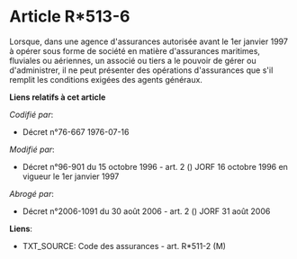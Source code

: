 # Article R*513-6

Lorsque, dans une agence d'assurances autorisée avant le 1er janvier 1997 à opérer sous forme de société en matière
d'assurances maritimes, fluviales ou aériennes, un associé ou tiers a le pouvoir de gérer ou d'administrer, il ne peut
présenter des opérations d'assurances que s'il remplit les conditions exigées des agents généraux.

**Liens relatifs à cet article**

_Codifié par_:

  - Décret n°76-667 1976-07-16

_Modifié par_:

  - Décret n°96-901 du 15 octobre 1996 - art. 2 () JORF 16 octobre 1996 en vigueur le 1er janvier 1997

_Abrogé par_:

  - Décret n°2006-1091 du 30 août 2006 - art. 2 () JORF 31 août 2006

**Liens**:

  - TXT_SOURCE: Code des assurances - art. R*511-2 (M)
